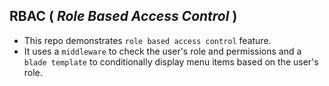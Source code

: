  ## RBAC ( ***Role Based Access Control*** )
 
* This repo demonstrates ```role based access control``` feature.
* It uses a ```middleware``` to check the user's role and permissions and a ```blade template``` to conditionally display menu items based on the user's role.




